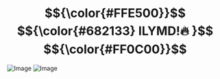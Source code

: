 # $${\color{#FFE500}}$$ $${\color{#682133} ILYMD!🔥 }$$ $${\color{#FF0C00}}$$
![Image](https://github.com/user-attachments/assets/cb18e84f-67de-4e94-97d9-73bb91720dd0)
![Image](https://github.com/user-attachments/assets/95700516-c959-439e-b9e3-8ca80c22a850)
